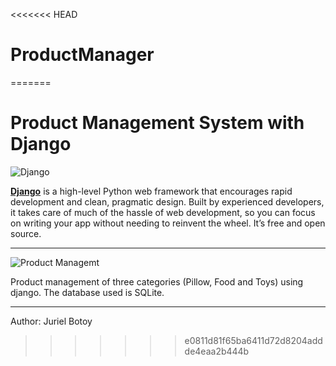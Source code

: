 <<<<<<< HEAD
# ProductManager
=======
# Product Management System with Django

![Django](https://i2.wp.com/www.opengis.ch/wp-content/uploads/2020/04/django-python-logo-e1588009010920.png?resize=300%2C240&ssl=1)

**[Django](https://www.djangoproject.com/)** is a high-level Python web framework that encourages rapid development and clean, pragmatic design. Built by experienced developers, it takes care of much of the hassle of web development, so you can focus on writing your app without needing to reinvent the wheel. It’s free and open source.

-----------

![Product Managemt](https://github.com/eldin132/ProductManager/blob/main/product_management.png)

Product management of three categories (Pillow, Food and Toys) using django.
The database used is SQLite.

-------

Author: Juriel Botoy
>>>>>>> e0811d81f65ba6411d72d8204addde4eaa2b444b
